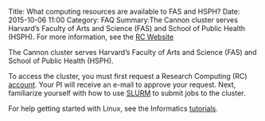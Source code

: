 Title: What computing resources are available to FAS and HSPH?
Date: 2015-10-06 11:00
Category: FAQ
Summary:The Cannon cluster serves Harvard’s Faculty of Arts and Science (FAS) and School of Public Health (HSPH).  For more information, see the [RC Website](rc_site>)

The Cannon cluster serves Harvard’s Faculty of Arts and Science (FAS) and School of Public Health (HSPH). 

To access the cluster, you must first request a Research Computing (RC) [account](https://rc.fas.harvard.edu/account-access-request-forms/). Your PI will receive an e-mail to approve your request. Next, familiarize yourself with how to use [SLURM](https://rc.fas.harvard.edu/resources/running-jobs/) to submit jobs to the cluster. 

For help getting started with Linux, see the Informatics [tutorials](/category/tutorials.html).
